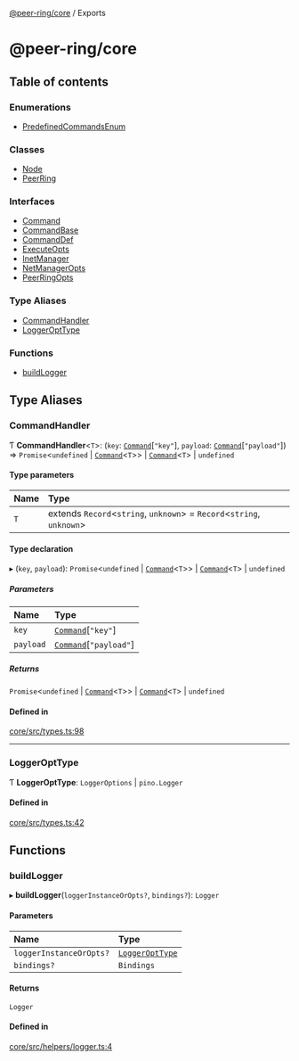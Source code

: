 [@peer-ring/core](README.md) / Exports

# @peer-ring/core

## Table of contents

### Enumerations

- [PredefinedCommandsEnum](enums/PredefinedCommandsEnum.md)

### Classes

- [Node](classes/Node.md)
- [PeerRing](classes/PeerRing.md)

### Interfaces

- [Command](interfaces/Command.md)
- [CommandBase](interfaces/CommandBase.md)
- [CommandDef](interfaces/CommandDef.md)
- [ExecuteOpts](interfaces/ExecuteOpts.md)
- [InetManager](interfaces/InetManager.md)
- [NetManagerOpts](interfaces/NetManagerOpts.md)
- [PeerRingOpts](interfaces/PeerRingOpts.md)

### Type Aliases

- [CommandHandler](modules.md#commandhandler)
- [LoggerOptType](modules.md#loggeropttype)

### Functions

- [buildLogger](modules.md#buildlogger)

## Type Aliases

### CommandHandler

Ƭ **CommandHandler**\<`T`\>: (`key`: [`Command`](interfaces/Command.md)[``"key"``], `payload`: [`Command`](interfaces/Command.md)[``"payload"``]) => `Promise`\<`undefined` \| [`Command`](interfaces/Command.md)\<`T`\>\> \| [`Command`](interfaces/Command.md)\<`T`\> \| `undefined`

#### Type parameters

| Name | Type                                                                      |
| :--- | :------------------------------------------------------------------------ |
| `T`  | extends `Record`\<`string`, `unknown`\> = `Record`\<`string`, `unknown`\> |

#### Type declaration

▸ (`key`, `payload`): `Promise`\<`undefined` \| [`Command`](interfaces/Command.md)\<`T`\>\> \| [`Command`](interfaces/Command.md)\<`T`\> \| `undefined`

##### Parameters

| Name      | Type                                              |
| :-------- | :------------------------------------------------ |
| `key`     | [`Command`](interfaces/Command.md)[``"key"``]     |
| `payload` | [`Command`](interfaces/Command.md)[``"payload"``] |

##### Returns

`Promise`\<`undefined` \| [`Command`](interfaces/Command.md)\<`T`\>\> \| [`Command`](interfaces/Command.md)\<`T`\> \| `undefined`

#### Defined in

[core/src/types.ts:98](https://github.com/mahendraHegde/peer-ring/blob/a34a79cc00dcfece3dd7053087438426a58bff61/packages/core/src/types.ts#L98)

---

### LoggerOptType

Ƭ **LoggerOptType**: `LoggerOptions` \| `pino.Logger`

#### Defined in

[core/src/types.ts:42](https://github.com/mahendraHegde/peer-ring/blob/a34a79cc00dcfece3dd7053087438426a58bff61/packages/core/src/types.ts#L42)

## Functions

### buildLogger

▸ **buildLogger**(`loggerInstanceOrOpts?`, `bindings?`): `Logger`

#### Parameters

| Name                    | Type                                        |
| :---------------------- | :------------------------------------------ |
| `loggerInstanceOrOpts?` | [`LoggerOptType`](modules.md#loggeropttype) |
| `bindings?`             | `Bindings`                                  |

#### Returns

`Logger`

#### Defined in

[core/src/helpers/logger.ts:4](https://github.com/mahendraHegde/peer-ring/blob/a34a79cc00dcfece3dd7053087438426a58bff61/packages/core/src/helpers/logger.ts#L4)
